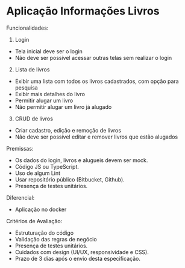 # Aplicação Informações Livros

Funcionalidades:
1) Login
- Tela inicial deve ser o login
- Não deve ser possível acessar outras telas sem realizar o login

2) Lista de livros
- Exibir uma lista com todos os livros cadastrados, com opção para pesquisa
- Exibir mais detalhes do livro
- Permitir alugar um livro
- Não permitir alugar um livro já alugado

3) CRUD de livros
- Criar cadastro, edição e remoção de livros
- Não deve ser possível editar e remover livros que estão alugados


Premissas:
- Os dados do login, livros e alugueis devem ser mock.
- Código JS ou TypeScript.
- Uso de algum Lint
- Usar repositório público (Bitbucket, Github).
- Presença de testes unitários.

Diferencial:
- Aplicação no docker

Critérios de Avaliação:
- Estruturação do código
- Validação das regras de negócio
- Presença de testes unitários.
- Cuidados com design (UI/UX, responsividade e CSS).
- Prazo de 3 dias após o envio desta especificação.
